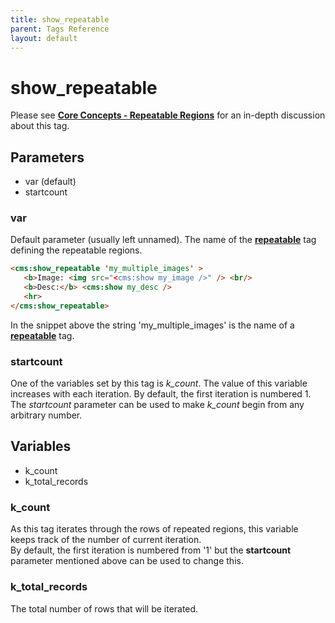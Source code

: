 ```yaml
---
title: show_repeatable
parent: Tags Reference
layout: default
---
```


# show_repeatable

Please see [**Core Concepts - Repeatable Regions**](../../concepts/repeatable-regions.html#displaying-the-values) for an in-depth discussion about this tag.

## Parameters

*   var (default)
*   startcount

### var

Default parameter (usually left unnamed). The name of the [**repeatable**](../repeatable.html) tag defining the repeatable regions.

```html
<cms:show_repeatable 'my_multiple_images' >
   <b>Image: <img src="<cms:show my_image />" /> <br/>
   <b>Desc:</b> <cms:show my_desc />
   <hr>
</cms:show_repeatable>
```

In the snippet above the string 'my\_multiple\_images' is the name of a [**repeatable**](../repeatable.html) tag.

### startcount

One of the variables set by this tag is *k\_count*. The value of this variable increases with each iteration. By default, the first iteration is numbered 1\. The _startcount_ parameter can be used to make *k\_count* begin from any arbitrary number.

## Variables

*   k\_count
*   k\_total\_records

### k_count

As this tag iterates through the rows of repeated regions, this variable keeps track of the number of current iteration.<br/>
By default, the first iteration is numbered from '1' but the **startcount** parameter mentioned above can be used to change this.

### k_total_records

The total number of rows that will be iterated.

